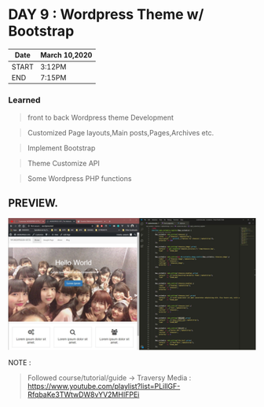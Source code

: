 # DAY 9 : Wordpress Theme w/ Bootstrap

| Date | March 10,2020 |
| ------ | ------ |
| START |3:12PM |
| END | 7:15PM |

### Learned 
> front to back Wordpress theme Development

> Customized Page layouts,Main posts,Pages,Archives etc.

> Implement Bootstrap

> Theme Customize API

> Some Wordpress PHP functions

## PREVIEW.
![Preview](preview.jpg)


NOTE : 
> Followed course/tutorial/guide -> Traversy Media : https://www.youtube.com/playlist?list=PLillGF-RfqbaKe3TWtwDW8vYV2MHIFPEi
